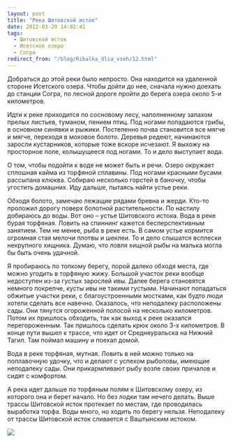 ```yaml
---
layout: post
title: "Река Шитовской исток"
date: 2012-03-29 14:02:41
tags:
  - Шитовской исток
  - Исетское озеро
  - Согра
redirect_from: "/blog/Ribalka_dlia_vseh/12.html"
---
```

Добраться до этой реки было непросто. Она находится на удаленной стороне
Исетского озера. Чтобы дойти до нее, сначала нужно доехать до станции
Согра, по лесной дороге пройти до берега озера около 5-и километров.

Идти к реке приходится по сосновому лесу, наполненному запахом прелых
листьев, туманом, пением птиц. Под ногами попадаются грибы, в основном
синявки и рыжики. Постепенно почва становится все мягче и мягче,
переходя в моховое болото. Деревья редеют, начинаются заросли
кустарников, которые тоже вскоре исчезают. Я выхожу на просторное поле,
колышущееся под ногами. То и дело выступает вода.

О том, чтобы подойти к воде не может быть и речи. Озеро окружает
сплошная кайма из торфяной сплавины. Под ногами красными бусами
рассыпана клюква. Собираю несколько горстей в баночку, чтобы угостить
домашних. Иду дальше, пытаясь найти устье реки.

Обходя болото, замечаю лежащие рядами бревна и жерди. Кто-то проложил
дорогу поверх болотной растительности. По настилу добираюсь до воды. Вот
оно – устье Шитовского истока. Вода в реке бурая торфяная. Ловить на
спиннинг кажется бесперспективным занятием. Тем не менее, рыба в реке
есть. В самом устье кормится огромная стая мелочи плотвы и шеклеи. То и
дело слышатся всплески некрупного хищника. Думаю, что ловля хищной рыбы
на малька могла бы быть очень удачной.

Я пробираюсь по топкому берегу, порой далеко обходя места, где можно
угодить в торфяную жижу. Большой участок реки вообще недоступен из-за
густых зарослей ивы. Далее берега становятся немного покрепче, кусты ивы
не такими густыми. Начинают попадаться обжитые участки реки, с
благоустроенными мостками, как будто люди хотели сделать все навечно.
Оказалось, что неподалеку расположены сады. Они тянутся огороженной
полосой на несколько километров. Потом их пришлось обходить, так как
выход к реке оказался перегороженным. Так пришлось сделать крюк около
3-х километров. В конце пути вышел к трассе, что идет от Среднеуральска
на Нижний Тагил. Там поймал машину и поехал домой.

Вода в реке торфяная, мутная. Ловить в ней можно только на поплавочную
удочку, что и делают с успехом рыболовы, имеющие неподалеку сады. Они
прикармливают рыбу возле своих причалов и сидят с комфортом.

А река идет дальше по торфяным полям к Шитовскому озеру, из которого она
и берет начало. Но без лодки там нечего делать. Выше трассы Шитовской
исток протекает по местам, где проводилась выработка торфа. Воды много,
но ходить по берегу нельзя. Неподалеку от трассы Шитовской исток
сливается с Ваштынским истоком.

![](http://fishingguru.ru/uploads/images/00/00/01/2012/03/29/140199.jpg)
